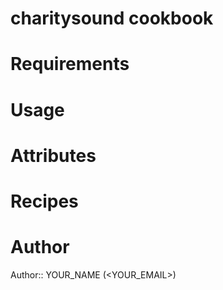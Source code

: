 # charitysound cookbook

# Requirements

# Usage

# Attributes

# Recipes

# Author

Author:: YOUR_NAME (<YOUR_EMAIL>)
